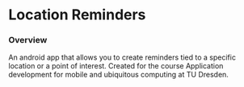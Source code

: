 # Location Reminders
### Overview
An android app that allows you to create reminders tied to a specific
location or a point of interest.
Created for the course Application development for mobile and ubiquitous
computing at TU Dresden.
